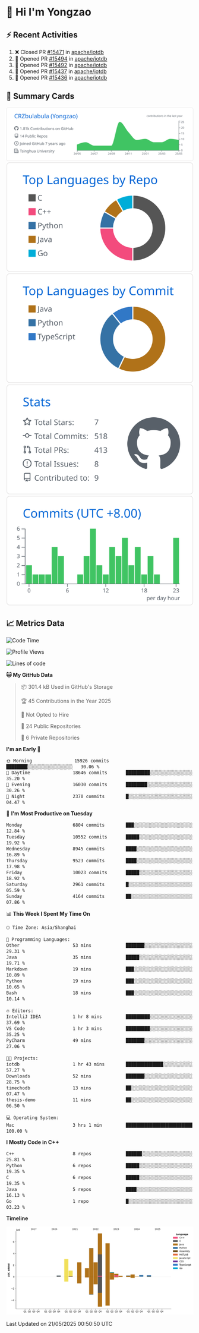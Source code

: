 # 👋 Hi I'm Yongzao

## ⚡ Recent Activities
<!--START_SECTION:activity-->
1. ❌ Closed PR [#15471](https://github.com/apache/iotdb/pull/15471) in [apache/iotdb](https://github.com/apache/iotdb)
2. 💪 Opened PR [#15494](https://github.com/apache/iotdb/pull/15494) in [apache/iotdb](https://github.com/apache/iotdb)
3. 💪 Opened PR [#15492](https://github.com/apache/iotdb/pull/15492) in [apache/iotdb](https://github.com/apache/iotdb)
4. 💪 Opened PR [#15437](https://github.com/apache/iotdb/pull/15437) in [apache/iotdb](https://github.com/apache/iotdb)
5. 💪 Opened PR [#15436](https://github.com/apache/iotdb/pull/15436) in [apache/iotdb](https://github.com/apache/iotdb)
<!--END_SECTION:activity-->

## 🎑 Summary Cards

[![](https://raw.githubusercontent.com/CRZbulabula/CRZbulabula/main/profile-summary-card-output/github/0-profile-details.svg)](https://github.com/vn7n24fzkq/github-profile-summary-cards)
[![](https://raw.githubusercontent.com/CRZbulabula/CRZbulabula/main/profile-summary-card-output/github/1-repos-per-language.svg)](https://github.com/vn7n24fzkq/github-profile-summary-cards) [![](https://raw.githubusercontent.com/CRZbulabula/CRZbulabula/main/profile-summary-card-output/github/2-most-commit-language.svg)](https://github.com/vn7n24fzkq/github-profile-summary-cards)
[![](https://raw.githubusercontent.com/CRZbulabula/CRZbulabula/main/profile-summary-card-output/github/3-stats.svg)](https://github.com/vn7n24fzkq/github-profile-summary-cards) [![](https://raw.githubusercontent.com/CRZbulabula/CRZbulabula/main/profile-summary-card-output/github/4-productive-time.svg)](https://github.com/vn7n24fzkq/github-profile-summary-cards)

## 📈 Metrics Data

<!--START_SECTION:waka-->
![Code Time](http://img.shields.io/badge/Code%20Time-866%20hrs%2045%20mins-blue)

![Profile Views](http://img.shields.io/badge/Profile%20Views-0-blue)

![Lines of code](https://img.shields.io/badge/From%20Hello%20World%20I%27ve%20Written-31.0%20million%20lines%20of%20code-blue)

**🐱 My GitHub Data** 

> 📦 301.4 kB Used in GitHub's Storage 
 > 
> 🏆 45 Contributions in the Year 2025
 > 
> 🚫 Not Opted to Hire
 > 
> 📜 24 Public Repositories 
 > 
> 🔑 6 Private Repositories 
 > 
**I'm an Early 🐤** 

```text
🌞 Morning                15926 commits       ████████░░░░░░░░░░░░░░░░░   30.06 % 
🌆 Daytime                18646 commits       █████████░░░░░░░░░░░░░░░░   35.20 % 
🌃 Evening                16030 commits       ████████░░░░░░░░░░░░░░░░░   30.26 % 
🌙 Night                  2370 commits        █░░░░░░░░░░░░░░░░░░░░░░░░   04.47 % 
```
📅 **I'm Most Productive on Tuesday** 

```text
Monday                   6804 commits        ███░░░░░░░░░░░░░░░░░░░░░░   12.84 % 
Tuesday                  10552 commits       █████░░░░░░░░░░░░░░░░░░░░   19.92 % 
Wednesday                8945 commits        ████░░░░░░░░░░░░░░░░░░░░░   16.89 % 
Thursday                 9523 commits        ████░░░░░░░░░░░░░░░░░░░░░   17.98 % 
Friday                   10023 commits       █████░░░░░░░░░░░░░░░░░░░░   18.92 % 
Saturday                 2961 commits        █░░░░░░░░░░░░░░░░░░░░░░░░   05.59 % 
Sunday                   4164 commits        ██░░░░░░░░░░░░░░░░░░░░░░░   07.86 % 
```


📊 **This Week I Spent My Time On** 

```text
🕑︎ Time Zone: Asia/Shanghai

💬 Programming Languages: 
Other                    53 mins             ███████░░░░░░░░░░░░░░░░░░   29.31 % 
Java                     35 mins             █████░░░░░░░░░░░░░░░░░░░░   19.71 % 
Markdown                 19 mins             ███░░░░░░░░░░░░░░░░░░░░░░   10.89 % 
Python                   19 mins             ███░░░░░░░░░░░░░░░░░░░░░░   10.65 % 
Bash                     18 mins             ███░░░░░░░░░░░░░░░░░░░░░░   10.14 % 

🔥 Editors: 
IntelliJ IDEA            1 hr 8 mins         █████████░░░░░░░░░░░░░░░░   37.69 % 
VS Code                  1 hr 3 mins         █████████░░░░░░░░░░░░░░░░   35.25 % 
PyCharm                  49 mins             ███████░░░░░░░░░░░░░░░░░░   27.06 % 

🐱‍💻 Projects: 
iotdb                    1 hr 43 mins        ██████████████░░░░░░░░░░░   57.27 % 
Downloads                52 mins             ███████░░░░░░░░░░░░░░░░░░   28.75 % 
timechodb                13 mins             ██░░░░░░░░░░░░░░░░░░░░░░░   07.47 % 
thesis-demo              11 mins             ██░░░░░░░░░░░░░░░░░░░░░░░   06.50 % 

💻 Operating System: 
Mac                      3 hrs 1 min         █████████████████████████   100.00 % 
```

**I Mostly Code in C++** 

```text
C++                      8 repos             ██████░░░░░░░░░░░░░░░░░░░   25.81 % 
Python                   6 repos             █████░░░░░░░░░░░░░░░░░░░░   19.35 % 
C                        6 repos             █████░░░░░░░░░░░░░░░░░░░░   19.35 % 
Java                     5 repos             ████░░░░░░░░░░░░░░░░░░░░░   16.13 % 
Go                       1 repo              █░░░░░░░░░░░░░░░░░░░░░░░░   03.23 % 
```



**Timeline**

![Lines of Code chart](https://raw.githubusercontent.com/CRZbulabula/CRZbulabula/main/assets/bar_graph.png)


 Last Updated on 21/05/2025 00:50:50 UTC
<!--END_SECTION:waka-->


